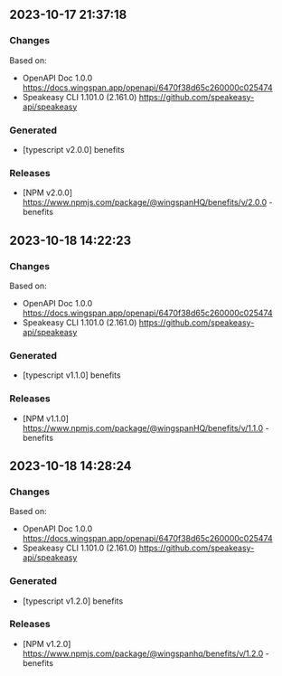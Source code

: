 

## 2023-10-17 21:37:18
### Changes
Based on:
- OpenAPI Doc 1.0.0 https://docs.wingspan.app/openapi/6470f38d65c260000c025474
- Speakeasy CLI 1.101.0 (2.161.0) https://github.com/speakeasy-api/speakeasy
### Generated
- [typescript v2.0.0] benefits
### Releases
- [NPM v2.0.0] https://www.npmjs.com/package/@wingspanHQ/benefits/v/2.0.0 - benefits

## 2023-10-18 14:22:23
### Changes
Based on:
- OpenAPI Doc 1.0.0 https://docs.wingspan.app/openapi/6470f38d65c260000c025474
- Speakeasy CLI 1.101.0 (2.161.0) https://github.com/speakeasy-api/speakeasy
### Generated
- [typescript v1.1.0] benefits
### Releases
- [NPM v1.1.0] https://www.npmjs.com/package/@wingspanHQ/benefits/v/1.1.0 - benefits

## 2023-10-18 14:28:24
### Changes
Based on:
- OpenAPI Doc 1.0.0 https://docs.wingspan.app/openapi/6470f38d65c260000c025474
- Speakeasy CLI 1.101.0 (2.161.0) https://github.com/speakeasy-api/speakeasy
### Generated
- [typescript v1.2.0] benefits
### Releases
- [NPM v1.2.0] https://www.npmjs.com/package/@wingspanhq/benefits/v/1.2.0 - benefits